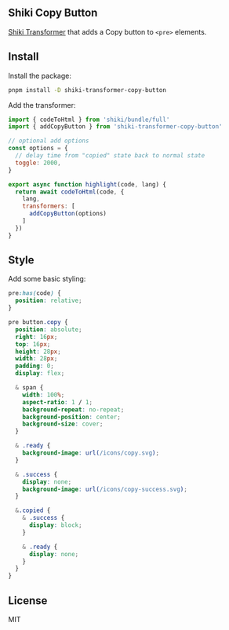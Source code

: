 Shiki Copy Button
-----------------

[Shiki Transformer](https://shiki.style/guide/transformers) that adds a Copy button to `<pre>` elements.


## Install

Install the package:

```sh
pnpm install -D shiki-transformer-copy-button
```

Add the transformer:

```javascript
import { codeToHtml } from 'shiki/bundle/full'
import { addCopyButton } from 'shiki-transformer-copy-button'

// optional add options
const options = {
  // delay time from "copied" state back to normal state
  toggle: 2000,
}

export async function highlight(code, lang) {
  return await codeToHtml(code, {
    lang,
    transformers: [
      addCopyButton(options)
    ]
  })
}
```

## Style

Add some basic styling:

```css
pre:has(code) {
  position: relative;
}

pre button.copy {
  position: absolute;
  right: 16px;
  top: 16px;
  height: 28px;
  width: 28px;
  padding: 0;
  display: flex;

  & span {
    width: 100%;
    aspect-ratio: 1 / 1;
    background-repeat: no-repeat;
    background-position: center;
    background-size: cover;
  }

  & .ready {
    background-image: url(/icons/copy.svg);
  }

  & .success {
    display: none;
    background-image: url(/icons/copy-success.svg); 
  }

  &.copied {
    & .success {
      display: block;
    }

    & .ready {
      display: none;
    }
  }
}

```

## License

MIT
